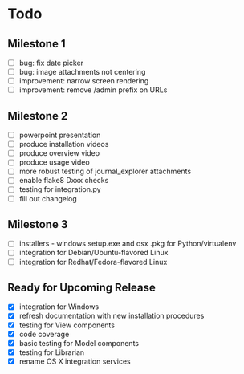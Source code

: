 # Todo

## Milestone 1

- [ ] bug: fix date picker
- [ ] bug: image attachments not centering
- [ ] improvement: narrow screen rendering
- [ ] improvement: remove /admin prefix on URLs

## Milestone 2

- [ ] powerpoint presentation
- [ ] produce installation videos
- [ ] produce overview video
- [ ] produce usage video
- [ ] more robust testing of journal_explorer attachments
- [ ] enable flake8 Dxxx checks
- [ ] testing for integration.py
- [ ] fill out changelog

## Milestone 3

- [ ] installers - windows setup.exe and osx .pkg for Python/virtualenv
- [ ] integration for Debian/Ubuntu-flavored Linux
- [ ] integration for Redhat/Fedora-flavored Linux

## Ready for Upcoming Release

- [x] integration for Windows
- [x] refresh documentation with new installation procedures
- [x] testing for View components
- [x] code coverage
- [x] basic testing for Model components
- [x] testing for Librarian
- [x] rename OS X integration services
